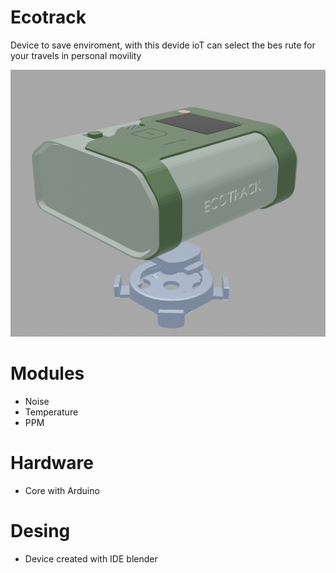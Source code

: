 # Ecotrack
Device to save enviroment, with this devide ioT can select the bes rute for your travels in personal movility


![icon](https://github.com/vladymix/ecotrack/blob/master/device_blender.png)


# Modules
 - Noise
 - Temperature
 - PPM

# Hardware
 - Core with Arduino

# Desing 
 - Device created with IDE blender
